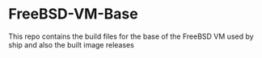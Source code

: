 # FreeBSD-VM-Base
This repo contains the build files for the base of the FreeBSD VM used by ship and also the built image releases

